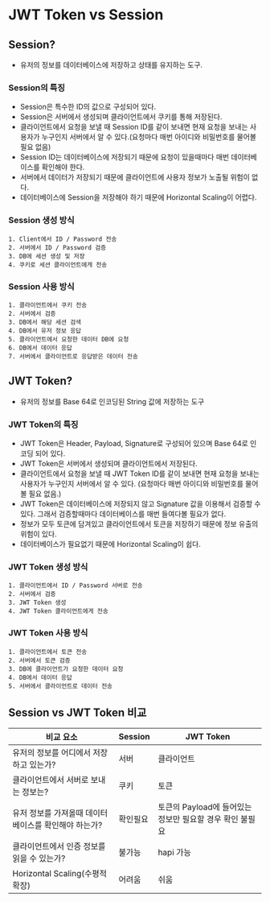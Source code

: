 # JWT Token vs Session

## Session?
- 유저의 정보를 데이터베이스에 저장하고 상태를 유지하는 도구.

### Session의 특징
- Session은 특수한 ID의 값으로 구성되어 있다.
- Session은 서버에서 생성되며 클라이언트에서 쿠키를 통해 저장된다.
- 클라이언트에서 요청을 보낼 때 Session ID를 같이 보내면 현재 요청을 보내는 사용자가 누구인지 서버에서 알 수 있다.(요청마다 매번 아이디와 비밀번호를 물어볼 필요 없음)
- Session ID는 데이터베이스에 저장되기 때문에 요청이 있을때마다 매번 데이터베이스를 확인해야 한다.
- 서버에서 데이터가 저장되기 때문에 클라이언트에 사용자 정보가 노출될 위험이 없다.
- 데이터베이스에 Session을 저장해야 하기 때문에 Horizontal Scaling이 어렵다.

### Session 생성 방식

    1. Client에서 ID / Password 전송
    2. 서버에서 ID / Password 검증
    3. DB에 세션 생성 및 저장
    4. 쿠키로 세션 클라이언트에게 전송

### Session 사용 방식
    1. 클라이언트에서 쿠키 전송
    2. 서버에서 검증
    3. DB에서 해당 세션 검색
    4. DB에서 유저 정보 응답
    5. 클라이언트에서 요청한 데이터 DB에 요청
    6. DB에서 데이터 응답
    7. 서버에서 클라이언트로 응답받은 데이터 전송 

## JWT Token?
- 유저의 정보를 Base 64로 인코딩된 String 값에 저장하는 도구

### JWT Token의 특징
- JWT Token은 Header, Payload, Signature로 구성되어 있으며 Base 64로 인코딩 되어 있다.
- JWT Token은 서버에서 생성되며 클라이언트에서 저장된다.
- 클라이언트에서 요청을 보낼 때 JWT Token ID를 같이 보내면 현재 요청을 보내는 사용자가 누구인지 서버에서 알 수 있다. (요청마다 매번 아이디와 비밀번호를 물어볼 필요 없음.)
- JWT Token은 데이터베이스에 저장되지 않고 Signature 값을 이용해서 검증할 수 있다. 그래서 검증할때마다 데이터베이스를 매번 들여다볼 필요가 없다.
- 정보가 모두 토큰에 담겨있고 클라이언트에서 토큰을 저장하기 때문에 정보 유출의 위험이 있다.
- 데이터베이스가 필요없기 때문에 Horizontal Scaling이 쉽다.

### JWT Token 생성 방식
    1. 클라이언트에서 ID / Password 서버로 전송
    2. 서버에서 검증
    3. JWT Token 생성
    4. JWT Token 클라이언트에게 전송

### JWT Token 사용 방식
    1. 클라이언트에서 토큰 전송
    2. 서버에서 토큰 검증
    3. DB에 클라이언트가 요청한 데이터 요청
    4. DB에서 데이터 응답
    5. 서버에서 클라이언트로 데이터 전송

## Session vs JWT Token 비교
| 비교 요소      | Session      |     JWT Token |
| ------------ | ----------- | -------------- |
| 유저의 정보를 어디에서 저장하고 있는가?    | 서버 | 클라이언트 |
| 클라이언트에서 서버로 보내는 정보는?    | 쿠키 | 토큰 |
| 유저 정보를 가져올때 데이터베이스를 확인해야 하는가?    | 확인필요 | 토큰의 Payload에 들어있는 정보만 필요할 경우 확인 불필요 |
| 클라이언트에서 인증 정보를 읽을 수 있는가?    | 불가능 | hapi 가능 |
| Horizontal Scaling(수평적 확장)    | 어려움 | 쉬움 |






